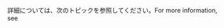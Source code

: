 <span data-ttu-id="19c5e-101">詳細については、次のトピックを参照してください。</span><span class="sxs-lookup"><span data-stu-id="19c5e-101">For more information, see</span></span>